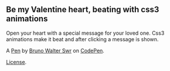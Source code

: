 Be my Valentine heart, beating with css3 animations
---------------------------------------------------
Open your heart with a special message for your loved one.
Css3 animations make it beat and after clicking a message is shown.

A [Pen](https://codepen.io/bruno-walter-swr/pen/vEBWOoe) by [Bruno Walter Swr](https://codepen.io/bruno-walter-swr) on [CodePen](https://codepen.io).

[License](https://codepen.io/license/pen/vEBWOoe).